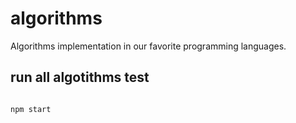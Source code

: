 # algorithms
Algorithms implementation in our favorite programming languages.

## run all algotithms test
```

npm start
```
